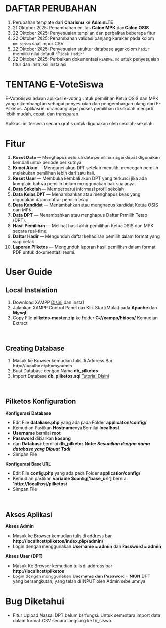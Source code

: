 # DAFTAR PERUBAHAN
<ol>
  <li>Perubahan template dari <b>Charisma</b> ke <b>AdminLTE</b></li>
  <li>21 Oktober 2025: Penambahan entitas <b>Calon MPK</b> dan <b>Calon OSIS</b></li>
  <li>22 Oktober 2025: Penyesuaian tampilan dan perbaikan beberapa fitur</li>
  <li>22 Oktober 2025: Penambahan validasi panjang karakter pada kolom <code>nm_siswa</code> saat impor CSV</li>
  <li>22 Oktober 2025: Penyesuaian struktur database agar kolom <code>hadir</code> memiliki nilai default <code>"Tidak Hadir"</code></li>
  <li>22 Oktober 2025: Perbaikan dokumentasi <code>README.md</code> untuk penyesuaian fitur dan instruksi instalasi</li>
</ol>


# TENTANG E-VoteSiswa
E-VoteSiswa adalah aplikasi e-voting untuk pemilihan Ketua OSIS dan MPK yang dikembangkan sebagai penyesuaian dan pengembangan ulang dari E-Pilketos. Aplikasi ini dirancang agar proses pemilihan di sekolah menjadi lebih mudah, cepat, dan transparan.

Aplikasi ini tersedia secara gratis untuk digunakan oleh sekolah-sekolah. 

# Fitur
<ol>
  <li><b>Reset Data</b> — Menghapus seluruh data pemilihan agar dapat digunakan kembali untuk periode berikutnya.</li>
  <li><b>Kunci Akun</b> — Mengunci akun DPT setelah memilih, mencegah pemilih melakukan pemilihan lebih dari satu kali.</li>
  <li><b>Reset User</b> — Membuka kembali akun DPT yang terkunci jika ada komplain bahwa pemilih belum menggunakan hak suaranya.</li>
  <li><b>Data Sekolah</b> — Memperbarui informasi profil sekolah.</li>
  <li><b>Data Kelas DPT</b> — Menambahkan atau menghapus kelas yang digunakan dalam daftar pemilih tetap.</li>
  <li><b>Data Kandidat</b> — Menambahkan atau menghapus kandidat Ketua OSIS dan MPK.</li>
  <li><b>Data DPT</b> — Menambahkan atau menghapus Daftar Pemilih Tetap (DPT).</li>
  <li><b>Hasil Pemilihan</b> — Melihat hasil akhir pemilihan Ketua OSIS dan MPK secara real-time.</li>
  <li><b>Daftar Hadir</b> — Mengunduh daftar kehadiran pemilih dalam format yang siap cetak.</li>
  <li><b>Laporan Pilketos</b> — Mengunduh laporan hasil pemilihan dalam format PDF untuk dokumentasi resmi.</li>
</ol>


# User Guide
<h2>Local Instalation</h2>
<ol>
	<li>Download XAMPP <a href="https://www.apachefriends.org/download.html" target="_blank">Disini</a> dan install</li>
	<li>Jalankan XAMPP Control Panel dan Klik Start(Mulai) pada <b>Apache</b> dan <b>Mysql</b></li>
	<li>Copy File <b>pilketos-master.zip</b> ke Folder <b>C://xampp/htdocs/</b> Kemudian Extract</li>
</ol>
<br/>
<h2>Creating Database</h2>
<ol>
	<li>Masuk ke Browser kemudian tulis di Address Bar http://localhost/phpmyadmin</li>
	<li>Buat Database dengan Nama <b>db_pilketos</b></li>
	<li>Import Database <b>db_pilketos.sql</b> <a href="https://www.domainesia.com/panduan/cara-import-database-mysql-di-phpmyadmin/" target="_blank">Tutorial Disini</a></li>
</ol>
<br/>
<h2>Pilketos Konfiguration</h2>
<b>Konfigurasi Database</b>
<ul>
	<li>Edit File <b>database.php</b> yang ada pada Folder <b>application/config/</b></li>
	<li>Kemudian Pastikan <b>Hostname</b>nya Bernilai <b>localhost</b></li>
	<li><b>Username</b> bernilai <b>root</b></li>
	<li><b>Password</b> dibiarkan <b>kosong</b></li>
	<li>dan <b>Database</b> bernilai <b>db_pilketos</b> <b>Note: <i>Sesuaikan dengan nama database yang Dibuat Tadi</i></b></li>
	<li>Simpan File</li>
		
</ul>
<b>Konfigurasi Base URL</b>
<ul>
	<li>Edit File <b>config.php</b> yang ada pada Folder <b>application/config/</b></li>
	<li>Kemudian pastikan <b>variable $config['base_url']</b> bernilai <b>'http://localhost/pilketos/</b></li>
	<li>Simpan File</li>
</ul>
<br/>
<h2>Akses Aplikasi</h2>
<b>Akses Admin</b>
<ul> 
	<li>Masuk ke Browser kemudian tulis di address bar <b>http://localhost/pilketos/index.php/admin/</b></li>
	<li>Login dengan menggunakan <b>Username = admin</b> dan <b>Password = admin</b></li> 
</ul>
<b>Akses User (DPT)</b>
<ul> 
	<li>Masuk Ke Browser kemudian tulis di address bar <b>http://localhost/pilketos</b></li>
	<li>Login dengan menggunakan <b>Username dan Password = NISN</b> DPT yang bersangkutan, yang telah di INPUT oleh Admin sebelumnya</li>
</ul>

# Bug Diketahui
- Fitur Upload Massal DPT belum berfungsi. Untuk sementara import data dalam format .CSV secara langsung ke tb_siswa. 



 
